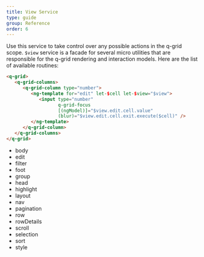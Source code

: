 ```yaml
---
title: View Service
type: guide
group: Reference
order: 6
---
```


Use this service to take control over any possible actions in the q-grid scope. `$view` service is a facade for several micro utilities that are responsible for the q-grid rendering and interaction models. Here are the list of available routines:

```html
<q-grid>
   <q-grid-columns>
      <q-grid-column type="number">
         <ng-template for="edit" let-$cell let-$view="$view">
            <input type="number"
                   q-grid-focus
                   [(ngModel)]="$view.edit.cell.value"
                   (blur)="$view.edit.cell.exit.execute($cell)" />
         </ng-template>
      </q-grid-column>
   </q-grid-columns>
</q-grid>
```

* body
* edit
* filter
* foot
* group
* head
* highlight
* layout
* nav
* pagination
* row
* rowDetails
* scroll
* selection
* sort
* style